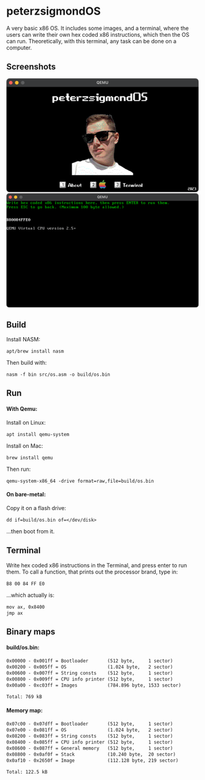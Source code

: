 # peterzsigmondOS

A very basic x86 OS. It includes some images, and a terminal, where the users can write their own hex coded x86 instructions, which then the OS can run. Theoretically, with this terminal, any task can be done on a computer.


## Screenshots
<img src="img/peterzsigmondOS-1.png" alt="peterzsigmondOS" width="600" />
<img src="img/peterzsigmondOS-2.png" alt="peterzsigmondOS" width="600" />


## Build

Install NASM:
```
apt/brew install nasm
```

Then build with:
```
nasm -f bin src/os.asm -o build/os.bin
```


## Run

#### With Qemu:

Install on Linux:
```
apt install qemu-system
```

Install on Mac:
```
brew install qemu
```

Then run:
```
qemu-system-x86_64 -drive format=raw,file=build/os.bin
```

#### On bare-metal:
Copy it on a flash drive:
```
dd if=build/os.bin of=</dev/disk>
```
...then boot from it.


## Terminal
Write hex coded x86 instructions in the Terminal, and press enter to run them. To call a function, that prints out the processor brand, type in:
```
B8 00 84 FF E0
```
...which actually is:
```
mov ax, 0x8400
jmp ax
```


## Binary maps
#### build/os.bin:
<pre><code>0x00000 - 0x001ff = Bootloader       (512 byte,     1 sector)
0x00200 - 0x005ff = OS               (1.024 byte,   2 sector)
0x00600 - 0x007ff = String consts    (512 byte,     1 sector)
0x00800 - 0x009ff = CPU info printer (512 byte,     1 sector)
0x00a00 - 0xc03ff = Images           (784.896 byte, 1533 sector)</code></pre>
```
Total: 769 kB
```

#### Memory map:
<pre><code>0x07c00 - 0x07dff = Bootloader       (512 byte,     1 sector)
0x07e00 - 0x081ff = OS               (1.024 byte,   2 sector)
0x08200 - 0x083ff = String consts    (512 byte,     1 sector)
0x08400 - 0x085ff = CPU info printer (512 byte,     1 sector)
0x08600 - 0x087ff = General memory   (512 byte,     1 sector)
0x08800 - 0x0af0f = Stack            (10.240 byte,  20 sector)
0x0af10 - 0x2650f = Image            (112.128 byte, 219 sector)</code></pre>
```
Total: 122.5 kB
```
